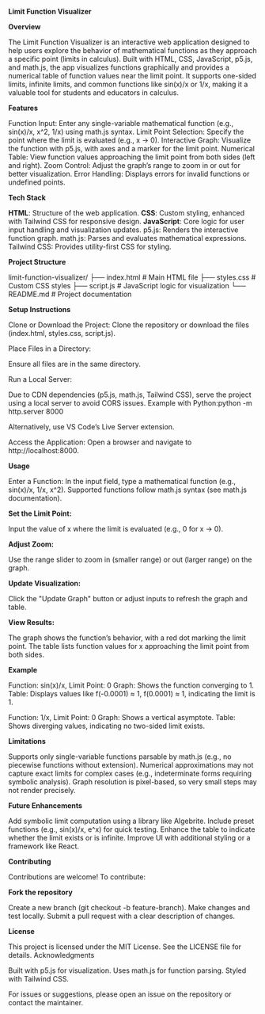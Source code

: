 **Limit Function Visualizer**

**Overview**

The Limit Function Visualizer is an interactive web application designed to help users explore the behavior of mathematical functions as they approach a specific point (limits in calculus). Built with HTML, CSS, JavaScript, p5.js, and math.js, the app visualizes functions graphically and provides a numerical table of function values near the limit point. It supports one-sided limits, infinite limits, and common functions like sin(x)/x or 1/x, making it a valuable tool for students and educators in calculus.

**Features**

Function Input: Enter any single-variable mathematical function (e.g., sin(x)/x, x^2, 1/x) using math.js syntax.
Limit Point Selection: Specify the point where the limit is evaluated (e.g., x → 0).
Interactive Graph: Visualize the function with p5.js, with axes and a marker for the limit point.
Numerical Table: View function values approaching the limit point from both sides (left and right).
Zoom Control: Adjust the graph’s range to zoom in or out for better visualization.
Error Handling: Displays errors for invalid functions or undefined points.

**Tech Stack**

**HTML**: Structure of the web application.
**CSS**: Custom styling, enhanced with Tailwind CSS for responsive design.
**JavaScript**: Core logic for user input handling and visualization updates.
p5.js: Renders the interactive function graph.
math.js: Parses and evaluates mathematical expressions.
Tailwind CSS: Provides utility-first CSS for styling.

**Project Structure**

limit-function-visualizer/
├── index.html       # Main HTML file
├── styles.css       # Custom CSS styles
├── script.js        # JavaScript logic for visualization
└── README.md        # Project documentation

**Setup Instructions**

Clone or Download the Project:
Clone the repository or download the files (index.html, styles.css, script.js).


Place Files in a Directory:

Ensure all files are in the same directory.


Run a Local Server:

Due to CDN dependencies (p5.js, math.js, Tailwind CSS), serve the project using a local server to avoid CORS issues.
Example with Python:python -m http.server 8000


Alternatively, use VS Code’s Live Server extension.


Access the Application:
Open a browser and navigate to http://localhost:8000.



**Usage**

Enter a Function:
In the input field, type a mathematical function (e.g., sin(x)/x, 1/x, x^2).
Supported functions follow math.js syntax (see math.js documentation).


**Set the Limit Point:**

Input the value of x where the limit is evaluated (e.g., 0 for x → 0).

**Adjust Zoom:**

Use the range slider to zoom in (smaller range) or out (larger range) on the graph.


**Update Visualization:**

Click the "Update Graph" button or adjust inputs to refresh the graph and table.


**View Results:**

The graph shows the function’s behavior, with a red dot marking the limit point.
The table lists function values for x approaching the limit point from both sides.



**Example**

Function: sin(x)/x, Limit Point: 0
Graph: Shows the function converging to 1.
Table: Displays values like f(-0.0001) ≈ 1, f(0.0001) ≈ 1, indicating the limit is 1.


Function: 1/x, Limit Point: 0
Graph: Shows a vertical asymptote.
Table: Shows diverging values, indicating no two-sided limit exists.



**Limitations**

Supports only single-variable functions parsable by math.js (e.g., no piecewise functions without extension).
Numerical approximations may not capture exact limits for complex cases (e.g., indeterminate forms requiring symbolic analysis).
Graph resolution is pixel-based, so very small steps may not render precisely.

**Future Enhancements**

Add symbolic limit computation using a library like Algebrite.
Include preset functions (e.g., sin(x)/x, e^x) for quick testing.
Enhance the table to indicate whether the limit exists or is infinite.
Improve UI with additional styling or a framework like React.

**Contributing**

Contributions are welcome! To contribute:

**Fork the repository**

Create a new branch (git checkout -b feature-branch).
Make changes and test locally.
Submit a pull request with a clear description of changes.

**License**

This project is licensed under the MIT License. See the LICENSE file for details.
Acknowledgments

Built with p5.js for visualization.
Uses math.js for function parsing.
Styled with Tailwind CSS.

For issues or suggestions, please open an issue on the repository or contact the maintainer.
